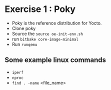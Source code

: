 # Exercise 1 : Poky

* Poky is the reference distribution for Yocto.
* Clone poky
* Source the `source oe-init-env.sh`
* run `bitbake core-image-minimal`
* Run `runqemu` 


## Some example linux commands
* `iperf`
* `nproc`
* `find . -name` <file_name>
